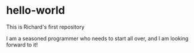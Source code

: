 # hello-world
This is Richard's first repository

I am a seasoned programmer who needs to start all over,
and I am looking forward to it!
